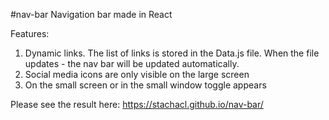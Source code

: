 #nav-bar
Navigation bar made in React

Features:

1. Dynamic links. The list of links is stored in the Data.js file. When the file updates - the nav bar will be updated automatically. 
2. Social media icons are only visible on the large screen
3. On the small screen or in the small window toggle appears


Please see the result here:
https://stachacl.github.io/nav-bar/

